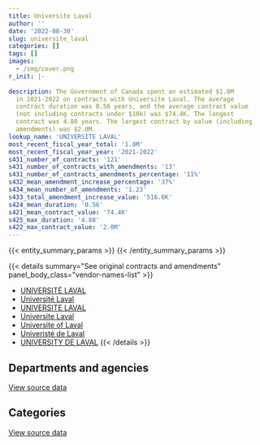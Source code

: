 ```yaml
---
title: Universite Laval
author: ''
date: '2022-08-30'
slug: universite_laval
categories: []
tags: []
images:
  - /img/cover.png
r_init: |-
  
description: The Government of Canada spent an estimated $1.8M
  in 2021-2022 on contracts with Universite Laval. The average
  contract duration was 0.56 years, and the average contract value
  (not including contracts under $10k) was $74.4K. The longest
  contract was 4.88 years. The largest contract by value (including
  amendments) was $2.0M.
lookup_name: 'UNIVERSITE LAVAL'
most_recent_fiscal_year_total: '1.8M'
most_recent_fiscal_year_year: '2021-2022'
s431_number_of_contracts: '121'
s431_number_of_contracts_with_amendments: '13'
s431_number_of_contracts_amendments_percentage: '11%'
s432_mean_amendment_increase_percentage: '37%'
s434_mean_number_of_amendments: '1.23'
s433_total_amendment_increase_value: '516.6K'
s424_mean_duration: '0.56'
s421_mean_contract_value: '74.4K'
s425_max_duration: '4.88'
s422_max_contract_value: '2.0M'
---
```


<script src="/rmarkdown-libs/htmlwidgets/htmlwidgets.js"></script>
<link href="/rmarkdown-libs/datatables-css/datatables-crosstalk.css" rel="stylesheet" />
<script src="/rmarkdown-libs/datatables-binding/datatables.js"></script>
<script src="/rmarkdown-libs/jquery/jquery-3.6.0.min.js"></script>
<link href="/rmarkdown-libs/dt-core-bootstrap/css/dataTables.bootstrap.min.css" rel="stylesheet" />
<link href="/rmarkdown-libs/dt-core-bootstrap/css/dataTables.bootstrap.extra.css" rel="stylesheet" />
<script src="/rmarkdown-libs/dt-core-bootstrap/js/jquery.dataTables.min.js"></script>
<script src="/rmarkdown-libs/dt-core-bootstrap/js/dataTables.bootstrap.min.js"></script>
<link href="/rmarkdown-libs/crosstalk/css/crosstalk.min.css" rel="stylesheet" />
<script src="/rmarkdown-libs/crosstalk/js/crosstalk.min.js"></script>
<script src="/rmarkdown-libs/htmlwidgets/htmlwidgets.js"></script>
<link href="/rmarkdown-libs/datatables-css/datatables-crosstalk.css" rel="stylesheet" />
<script src="/rmarkdown-libs/datatables-binding/datatables.js"></script>
<script src="/rmarkdown-libs/jquery/jquery-3.6.0.min.js"></script>
<link href="/rmarkdown-libs/dt-core-bootstrap/css/dataTables.bootstrap.min.css" rel="stylesheet" />
<link href="/rmarkdown-libs/dt-core-bootstrap/css/dataTables.bootstrap.extra.css" rel="stylesheet" />
<script src="/rmarkdown-libs/dt-core-bootstrap/js/jquery.dataTables.min.js"></script>
<script src="/rmarkdown-libs/dt-core-bootstrap/js/dataTables.bootstrap.min.js"></script>
<link href="/rmarkdown-libs/crosstalk/css/crosstalk.min.css" rel="stylesheet" />
<script src="/rmarkdown-libs/crosstalk/js/crosstalk.min.js"></script>

{{< entity_summary_params >}}
{{< /entity_summary_params >}}

{{< details summary="See original contracts and amendments" panel_body_class="vendor-names-list" >}}
- [UNIVERSITÉ LAVAL](https://search.open.canada.ca/en/ct/?sort=contract_value_f%20desc&page=1&search_text=%22UNIVERSIT%c3%89%20LAVAL%22)
- [Université Laval](https://search.open.canada.ca/en/ct/?sort=contract_value_f%20desc&page=1&search_text=%22Universit%c3%a9%20Laval%22)
- [UNIVERSITE LAVAL](https://search.open.canada.ca/en/ct/?sort=contract_value_f%20desc&page=1&search_text=%22UNIVERSITE%20LAVAL%22)
- [Universite Laval](https://search.open.canada.ca/en/ct/?sort=contract_value_f%20desc&page=1&search_text=%22Universite%20Laval%22)
- [Universite of Laval](https://search.open.canada.ca/en/ct/?sort=contract_value_f%20desc&page=1&search_text=%22Universite%20of%20Laval%22)
- [Univeristé de Laval](https://search.open.canada.ca/en/ct/?sort=contract_value_f%20desc&page=1&search_text=%22Univerist%c3%a9%20de%20Laval%22)
- [UNIVERSITY DE LAVAL](https://search.open.canada.ca/en/ct/?sort=contract_value_f%20desc&page=1&search_text=%22UNIVERSITY%20DE%20LAVAL%22)
{{< /details >}}

## Departments and agencies

<div id="htmlwidget-1" style="width:100%;height:auto;" class="datatables html-widget"></div>
<script type="application/json" data-for="htmlwidget-1">{"x":{"style":"bootstrap","filter":"none","vertical":false,"data":[["<a href=\"/departments/aafc-aac/\">Agriculture and Agri-Food Canada<\/a>","<a href=\"/departments/cfia-acia/\">Canadian Food Inspection Agency<\/a>","<a href=\"/departments/csps-efpc/\">Canada School of Public Service<\/a>","<a href=\"/departments/dfatd-maecd/\">Global Affairs Canada<\/a>","<a href=\"/departments/dfo-mpo/\">Fisheries and Oceans Canada<\/a>","<a href=\"/departments/dnd-mdn/\">National Defence<\/a>","<a href=\"/departments/ec/\">Environment and Climate Change Canada<\/a>","<a href=\"/departments/hc-sc/\">Health Canada<\/a>","<a href=\"/departments/nrc-cnrc/\">National Research Council Canada<\/a>","<a href=\"/departments/nrcan-rncan/\">Natural Resources Canada<\/a>","<a href=\"/departments/pc/\">Parks Canada<\/a>","<a href=\"/departments/pwgsc-tpsgc/\">Public Services and Procurement Canada<\/a>","<a href=\"/departments/rcmp-grc/\">Royal Canadian Mounted Police<\/a>","<a href=\"/departments/tc/\">Transport Canada<\/a>"],[33119.5,54853.04,null,18270.8,333551.14,182169.08,79541.61,null,186516.39,267970.42,null,null,520234.43,null],[71747.03,55003.33,null,11200,1017816.75,307684.94,43608.89,null,417573.53,275689.48,100603.12,null,null,12924.5],[32776.3,null,null,null,468959.56,308153.65,118414.84,55001.43,439772.73,289163.73,94042.47,97800.04,null,93676.73],[184072.28,null,10379.69,null,335622.88,332641.27,43019.81,4194.27,492586.07,67895.16,137636.68,null,null,160177.99]],"container":"<table class=\"table table-striped table-hover row-border order-column display\">\n  <thead>\n    <tr>\n      <th>Department<\/th>\n      <th>2018-2019<\/th>\n      <th>2019-2020<\/th>\n      <th>2020-2021<\/th>\n      <th>2021-2022<\/th>\n    <\/tr>\n  <\/thead>\n<\/table>","options":{"order":[[4,"desc"]],"pageLength":10,"autoWidth":true,"columnDefs":[{"targets":1,"render":"function(data, type, row, meta) {\n    return type !== 'display' ? data : DTWidget.formatCurrency(data, \"$\", 2, 3, \",\", \".\", true, null);\n  }"},{"targets":2,"render":"function(data, type, row, meta) {\n    return type !== 'display' ? data : DTWidget.formatCurrency(data, \"$\", 2, 3, \",\", \".\", true, null);\n  }"},{"targets":3,"render":"function(data, type, row, meta) {\n    return type !== 'display' ? data : DTWidget.formatCurrency(data, \"$\", 2, 3, \",\", \".\", true, null);\n  }"},{"targets":4,"render":"function(data, type, row, meta) {\n    return type !== 'display' ? data : DTWidget.formatCurrency(data, \"$\", 2, 3, \",\", \".\", true, null);\n  }"},{"width":"16%","targets":[1,2,3,4]},{"className":"dt-right","targets":[1,2,3,4]}],"orderClasses":false}},"evals":["options.columnDefs.0.render","options.columnDefs.1.render","options.columnDefs.2.render","options.columnDefs.3.render"],"jsHooks":[]}</script>
<p class="text-right">
<a href="https://github.com/GoC-Spending/contracts-data/tree/main/data/out/vendors/universite_laval/summary_by_fiscal_year_by_department.csv" class="source-data-link btn btn-link">View source data</a>
</p>

## Categories

<div id="htmlwidget-2" style="width:100%;height:auto;" class="datatables html-widget"></div>
<script type="application/json" data-for="htmlwidget-2">{"x":{"style":"bootstrap","filter":"none","vertical":false,"data":[["<a href=\"/categories/facilities_and_construction/\">Facilities and construction<\/a>","<a href=\"/categories/office_management/\">Office management<\/a>","<a href=\"/categories/professional_services/\">Professional services<\/a>","<a href=\"/categories/information_technology/\">Information technology<\/a>","<a href=\"/categories/industrial_products_and_services/\">Industrial products and services<\/a>","<a href=\"/categories/human_capital/\">Human capital<\/a>"],[621963.96,null,948881.29,null,null,105381.15],[104862.9,null,1246905.23,689850,22033.73,250199.71],[108330.24,11497.5,1542148.34,null,36128.02,299657.38],[4194.27,null,1421010.86,null,24750,318270.96]],"container":"<table class=\"table table-striped table-hover row-border order-column display\">\n  <thead>\n    <tr>\n      <th>Category<\/th>\n      <th>2018-2019<\/th>\n      <th>2019-2020<\/th>\n      <th>2020-2021<\/th>\n      <th>2021-2022<\/th>\n    <\/tr>\n  <\/thead>\n<\/table>","options":{"order":[[4,"desc"]],"dom":"t","pageLength":30,"autoWidth":true,"columnDefs":[{"targets":1,"render":"function(data, type, row, meta) {\n    return type !== 'display' ? data : DTWidget.formatCurrency(data, \"$\", 2, 3, \",\", \".\", true, null);\n  }"},{"targets":2,"render":"function(data, type, row, meta) {\n    return type !== 'display' ? data : DTWidget.formatCurrency(data, \"$\", 2, 3, \",\", \".\", true, null);\n  }"},{"targets":3,"render":"function(data, type, row, meta) {\n    return type !== 'display' ? data : DTWidget.formatCurrency(data, \"$\", 2, 3, \",\", \".\", true, null);\n  }"},{"targets":4,"render":"function(data, type, row, meta) {\n    return type !== 'display' ? data : DTWidget.formatCurrency(data, \"$\", 2, 3, \",\", \".\", true, null);\n  }"},{"width":"16%","targets":[1,2,3,4]},{"className":"dt-right","targets":[1,2,3,4]}],"orderClasses":false,"lengthMenu":[10,25,30,50,100]}},"evals":["options.columnDefs.0.render","options.columnDefs.1.render","options.columnDefs.2.render","options.columnDefs.3.render"],"jsHooks":[]}</script>
<p class="text-right">
<a href="https://github.com/GoC-Spending/contracts-data/tree/main/data/out/vendors/universite_laval/summary_by_fiscal_year_by_category.csv" class="source-data-link btn btn-link">View source data</a>
</p>
